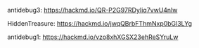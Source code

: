 antidebug3: https://hackmd.io/QR-P2G97RDyIiq7vwU4nlw

HiddenTreasure: https://hackmd.io/jwqQBrbFThmNxp0bGl3LYg

antidebug1: https://hackmd.io/vzo8xhXGSX23ehReSYruLw

